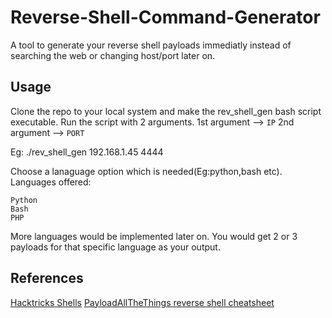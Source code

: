 # Reverse-Shell-Command-Generator
A tool to generate your reverse shell payloads immediatly instead of searching the web or changing host/port later on.

## Usage

Clone the repo to your local system and make the rev_shell_gen bash script executable. 
Run the script with 2 arguments. 
1st argument --> `IP`
2nd argument --> `PORT`

Eg: ./rev_shell_gen 192.168.1.45 4444 

Choose a lanaguage option which is needed(Eg:python,bash etc).
Languages offered: 
```
Python
Bash
PHP
```
More languages would be implemented later on. 
You would get 2 or 3 payloads for that specific language as your output. 

## References

[Hacktricks Shells](https://book.hacktricks.xyz/generic-methodologies-and-resources/shells/linux) 
[PayloadAllTheThings reverse shell cheatsheet](https://github.com/swisskyrepo/PayloadsAllTheThings/blob/master/Methodology%20and%20Resources/Reverse%20Shell%20Cheatsheet.md#python) 
